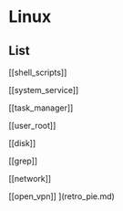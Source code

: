 # Linux


## List

[[shell_scripts]]

[[system_service]]

[[task_manager]]

[[user_root]]

[[disk]]

[[grep]]

[[network]]

[[open_vpn]]
](retro_pie.md)